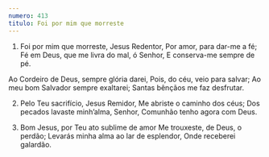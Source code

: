 ```yaml
---
numero: 413
titulo: Foi por mim que morreste
---
```

1. Foi por mim que morreste, Jesus Redentor,
Por amor, para dar-me a fé;
Fé em Deus, que me livra do mal, ó Senhor,
E conserva-me sempre de pé.

Ao Cordeiro de Deus, sempre glória darei,
Pois, do céu, veio para salvar;
Ao meu bom Salvador sempre exaltarei;
Santas bênçãos me faz desfrutar.

2. Pelo Teu sacrifício, Jesus Remidor,
Me abriste o caminho dos céus;
Dos pecados lavaste minh’alma, Senhor,
Comunhão tenho agora com Deus.

3. Bom Jesus, por Teu ato sublime de amor
Me trouxeste, de Deus, o perdão;
Levarás minha alma ao lar de esplendor,
Onde receberei galardão.
